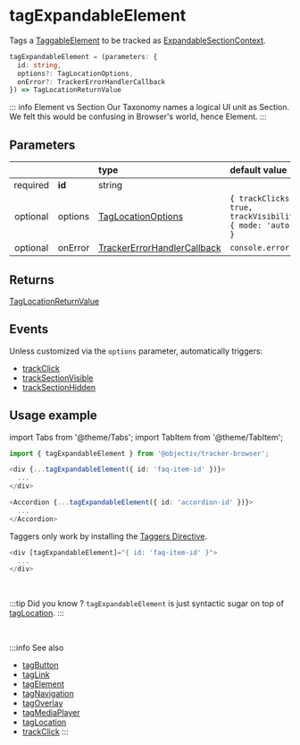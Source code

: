 # tagExpandableElement

Tags a [TaggableElement](/tracking/api-reference/definitions/TaggableElement.md) to be tracked as [ExpandableSectionContext](/taxonomy/location-contexts/ExpandableSectionContext.md).

```typescript
tagExpandableElement = (parameters: {
  id: string,
  options?: TagLocationOptions,
  onError?: TrackerErrorHandlerCallback
}) => TagLocationReturnValue
```

::: info Element vs Section
Our Taxonomy names a logical UI unit as Section. We felt this would be confusing in Browser's world, hence Element. 
:::

## Parameters
|          |         | type                                                                                              | default value
| :-:      | :--     | :--                                                                                               | :--           
| required | **id**  | string                                                                                            |
| optional | options | [TagLocationOptions](/tracking/api-reference/definitions/TagLocationOptions.md)                   | `{ trackClicks: true, trackVisibility: { mode: 'auto' } }`
| optional | onError | [TrackerErrorHandlerCallback](/tracking/api-reference/definitions/TrackerErrorHandlerCallback.md) | `console.error`

## Returns
[TagLocationReturnValue](/tracking/api-reference/definitions/TagLocationReturnValue.md)

## Events
Unless customized via the `options` parameter, automatically triggers:

- [trackClick](/tracking/api-reference/eventTrackers/trackClick.md)
- [trackSectionVisible](/tracking/api-reference/eventTrackers/trackSectionVisible.md)
- [trackSectionHidden](/tracking/api-reference/eventTrackers/trackSectionHidden.md)

## Usage example

import Tabs from '@theme/Tabs';
import TabItem from '@theme/TabItem';

<Tabs>
  <TabItem value="react" label="React" default>

```typescript jsx
import { tagExpandableElement } from '@objectiv/tracker-browser';
```

```typescript jsx
<div {...tagExpandableElement({ id: 'faq-item-id' })}>
  ...
</div>
```

```typescript jsx
<Accordion {...tagExpandableElement({ id: 'accordion-id' })}>
  ...
</Accordion>
```

  </TabItem>
  <TabItem value="angular" label="Angular">

Taggers only work by installing the [Taggers Directive](/tracking/how-to-guides/angular/getting-started.md#optional---configure-taggers-directive).

```typescript jsx
<div [tagExpandableElement]="{ id: 'faq-item-id' }">
  ...
</div>
```

  </TabItem>
</Tabs>

<br />

:::tip Did you know ?
`tagExpandableElement` is just syntactic sugar on top of [tagLocation](/tracking/api-reference/locationTaggers/tagLocation.md).
:::

<br />


:::info See also
- [tagButton](/tracking/api-reference/locationTaggers/tagButton.md)
- [tagLink](/tracking/api-reference/locationTaggers/tagLink.md)
- [tagElement](/tracking/api-reference/locationTaggers/tagNavigation.md)
- [tagNavigation](/tracking/api-reference/locationTaggers/tagNavigation.md)
- [tagOverlay](/tracking/api-reference/locationTaggers/tagOverlay.md)
- [tagMediaPlayer](/tracking/api-reference/locationTaggers/tagMediaPlayer.md)
- [tagLocation](/tracking/api-reference/locationTaggers/tagLocation.md)
- [trackClick](/tracking/api-reference/eventTrackers/trackClick.md)
:::
